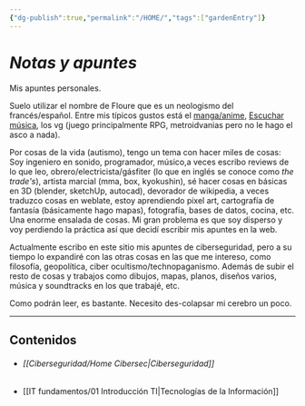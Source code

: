 ```yaml
---
{"dg-publish":true,"permalink":"/HOME/","tags":["gardenEntry"]}
---
```


# _Notas y apuntes_

Mis apuntes personales.

Suelo utilizar el nombre de Floure que es un neologismo del francés/español.
Entre mis típicos gustos está el <a href="https://anilist.co/user/RiotKen/">manga/anime</a>, <a href="https://open.spotify.com/user/31puoh4kzrpzldlbss6bjftds4a4">Escuchar música</a>, los vg (juego principalmente RPG, metroidvanias pero no le hago el asco a nada).

Por cosas de la vida (autismo), tengo un tema con hacer miles de cosas:
Soy ingeniero en sonido, programador, músico,a veces escribo reviews de lo que leo, obrero/electricista/gásfiter (lo que en inglés se conoce como *the trade's*), artista marcial (mma, box, kyokushin), sé hacer cosas en básicas en 3D (blender, sketchUp, autocad), devorador de wikipedia, a veces traduzco cosas en weblate, estoy aprendiendo pixel art, cartografía de fantasía (básicamente hago mapas), fotografía, bases de datos, cocina, etc. Una enorme ensalada de cosas.
Mi gran problema es que soy disperso y voy perdiendo la práctica así que decidí escribir mis apuntes en la web.

Actualmente escribo en este sitio mis apuntes de ciberseguridad, pero a su tiempo lo expandiré con las otras cosas en las que me intereso, como filosofía, geopolítica, ciber ocultismo/technopaganismo. Además de subir el resto de cosas y trabajos como dibujos, mapas, planos, diseños varios, música y soundtracks en los que trabajé, etc.

Como podrán leer, es bastante. Necesito des-colapsar mi cerebro un poco.


---

## Contenidos
 - ###### [[Ciberseguridad/Home Cibersec\|Ciberseguridad]]
- [[IT fundamentos/01 Introducción TI\|Tecnologías de la Información]]
